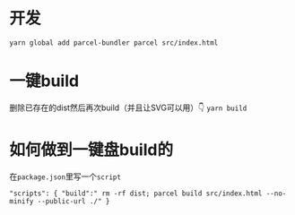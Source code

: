 # 开发
``yarn global add parcel-bundler
  parcel src/index.html
``
# 一键build
删除已存在的dist然后再次build（并且让SVG可以用）👇
``
yarn build
``
# 如何做到一键盘build的
在`package.json`里写一个`script`

``"scripts": {
    "build":" rm -rf dist; parcel build src/index.html --no-minify --public-url ./"
  }
``